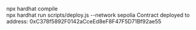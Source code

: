npx hardhat compile  
npx hardhat run scripts/deploy.js --network sepolia
Contract deployed to address: 0xC378f5892F0142aCceEd8eF8F47F5D71Bf92ae55
